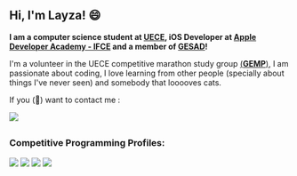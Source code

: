 ## Hi, I'm Layza! 😄

**I am a computer science student at [UECE](https://www.uece.br/), iOS Developer at [Apple Developer Academy - IFCE](https://www.developeracademy.ifce.edu.br/) and a member of [GESAD](https://gesaduece.com.br)!** 

I'm a volunteer in the UECE competitive marathon study group [(**GEMP**)](https://linktr.ee/gemp_uece_?fbclid=PAZXh0bgNhZW0CMTEAAaYM2S1vqh0jCoFIdyW2sxp_HSvbdvborXEAcJ3g9Ib96PiNDJ8TxJ17LiY_aem_2tTLTCSF479s8A3GZgqaxw), I am passionate about coding, I love learning from other people (specially about things I've never seen) and somebody that looooves cats.

If you (🫵) want to contact me :

<a href="https://www.linkedin.com/in/layzacarneiro/" target="_blank"><img src="https://img.shields.io/badge/LinkedIn-0A66C2?style=for-the-badge&logo=linkedin&logoColor=white" target="_blank"></a>
    
## 

<div>
  <h3 align="left">Competitive Programming Profiles:</h3>
<!--   <a href="https://www.linkedin.com/in/layzacarneiro/" target="_blank"><img src="https://img.shields.io/badge/LinkedIn-0A66C2?style=for-the-badge&logo=linkedin&logoColor=white" target="_blank"></a> -->
  <a href="https://codeforces.com/profile/layza_carneiro" target="_blank"><img src="https://img.shields.io/badge/Codeforces-D30707?style=for-the-badge&logo=codeforces&logoColor=white" target="_blank"></a>
  <a href="https://leetcode.com/u/LayzaCarneiro/" target="_blank"><img src="https://img.shields.io/badge/LeetCode-ff9900?style=for-the-badge&logo=leetcode&logoColor=white" target="_blank"></a>
  <a href="https://www.beecrowd.com.br/judge/pt/users/statistics/764063" target="_blank"><img src="https://img.shields.io/badge/Beecrowd-9013FE?style=for-the-badge&logo=bugcrowd&logoColor=white" target="_blank"></a>
  <a href="https://neps.academy/br/user/19499" target="_blank"><img src="https://img.shields.io/badge/Neps-f0361c?style=for-the-badge&logo=netcup&logoColor=white" target="_blank"></a>
</div>

  

